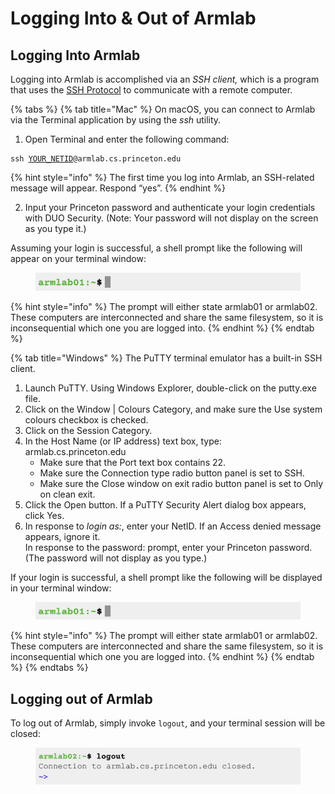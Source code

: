 # Logging Into & Out of Armlab

## Logging Into Armlab

Logging into Armlab is accomplished via an _SSH client,_ which is a program that uses the [SSH Protocol](ssh-protocol.md) to communicate with a remote computer.

{% tabs %}
{% tab title="Mac" %}
On macOS, you can connect to Armlab via the Terminal application by using the _ssh_ utility.&#x20;

1. Open Terminal and enter the following command:

<pre class="language-bash"><code class="lang-bash">ssh <a data-footnote-ref href="#user-content-fn-1">YOUR_NETID</a>@armlab.cs.princeton.edu
</code></pre>

{% hint style="info" %}
The first time you log into Armlab, an SSH-related message will appear. Respond “yes”.
{% endhint %}

2. Input your Princeton password and authenticate your login credentials with DUO Security. (Note: Your password will not display on the screen as you type it.)

Assuming your login is successful, a shell prompt like the following will appear on your terminal window:

<figure><img src="../../.gitbook/assets/Screenshot 2023-04-23 at 3.12.10 PM.png" alt=""><figcaption></figcaption></figure>

{% hint style="info" %}
The prompt will either state armlab01 or armlab02. These computers are interconnected and share the same filesystem, so it is inconsequential which one you are logged into.
{% endhint %}
{% endtab %}

{% tab title="Windows" %}
The PuTTY terminal emulator has a built-in SSH client.

1. Launch PuTTY. Using Windows Explorer, double-click on the putty.exe file.
2. Click on the Window | Colours Category, and make sure the Use system colours checkbox is checked.
3. Click on the Session Category.
4. In the Host Name (or IP address) text box, type:\
   armlab.cs.princeton.edu
   * Make sure that the Port text box contains 22.
   * Make sure the Connection type radio button panel is set to SSH.
   * Make sure the Close window on exit radio button panel is set to Only on clean exit.
5. Click the Open button. If a PuTTY Security Alert dialog box appears, click Yes.
6. In response to _login as:_, enter your NetID. If an Access denied message appears, ignore it.\
   In response to the password: prompt, enter your Princeton password. (The password will not display as you type.)

If your login is successful, a shell prompt like the following will be displayed in your terminal window:

<figure><img src="../../.gitbook/assets/Screenshot 2023-04-23 at 3.12.10 PM.png" alt=""><figcaption></figcaption></figure>

{% hint style="info" %}
The prompt will either state armlab01 or armlab02. These computers are interconnected and share the same filesystem, so it is inconsequential which one you are logged into.
{% endhint %}
{% endtab %}
{% endtabs %}

## Logging out of Armlab

To log out of Armlab, simply invoke `logout`, and your terminal session will be closed:

<figure><img src="../../.gitbook/assets/Screenshot 2023-05-09 at 3.44.12 PM.png" alt=""><figcaption></figcaption></figure>

[^1]: Replace with your real NetID.

